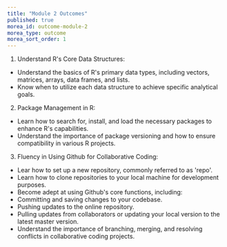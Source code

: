 ```yaml
---
title: "Module 2 Outcomes"
published: true
morea_id: outcome-module-2
morea_type: outcome
morea_sort_order: 1
---
```


1. Understand R's Core Data Structures:
  * Understand the basics of R's primary data types, including vectors, matrices, arrays, data frames, and lists.
  * Know when to utilize each data structure to achieve specific analytical goals.

2. Package Management in R:
  * Learn how to search for, install, and load the necessary packages to enhance R's capabilities.
  * Understand the importance of package versioning and how to ensure compatibility in various R projects.

3. Fluency in Using Github for Collaborative Coding:
  * Lear how to set up a new repository, commonly referred to as 'repo'.
  *  Learn how to clone repositories to your local machine for development purposes.
  * Become adept at using Github's core functions, including:
  * Committing and saving changes to your codebase.
  * Pushing updates to the online repository.
  * Pulling updates from collaborators or updating your local version to the latest master version.
  * Understand the importance of branching, merging, and resolving conflicts in collaborative coding projects.

